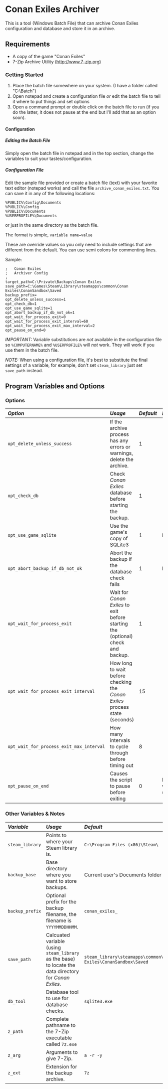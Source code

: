  
# Conan Exiles Archiver

This is a tool (Windows Batch File) that can archive Conan Exiles configuration and database and store it in an archive.


## Requirements

* A copy of the game "Conan Exiles"
* 7-Zip Archive Utility (http://www.7-zip.org)

### Getting Started

1. Place the batch file somewhere on your system.  (I have a folder called "C:\Batch")
2. Open notepad and create a configuration file *or* edit the batch file to tell it where to put things and set options
3. Open a command prompt or double click on the batch file to run (if you do the latter, it does not pause at the end but I'll add that as an option soon).

#### Configuration
##### Editing the Batch File
 
Simply open the batch file in notepad and in the top section, change the variables to suit your tastes/configuration.

##### Configuration File

Edit the sample file provided or create a batch file (text) with your favorite text editor (notepad works) and call the file `archive_conan_exiles.txt`.  You can save it in any of the following locations:

```
%PUBLIC%\Config\Documents
%PUBLIC%\Config
%PUBLIC%\Documents
%USERPROFILE%\Documents
```

or just in the same directory as the batch file.

The format is simple, `variable name=value`

These are override values so you only need to include settings that are different from the default.
You can use semi colons for commenting lines.

Sample:

```
;	Conan Exiles
;	Archiver Config
;
target_path=C:\Private\Backups\Conan Exiles
save_path=C:\Games\Steam\Library\steamapps\common\Conan Exiles\ConanSandbox\Saved
backup_prefix=
opt_delete_unless_success=1
opt_check_db=1
opt_use_game_sqlite=1
opt_abort_backup_if_db_not_ok=1
opt_wait_for_process_exit=0
opt_wait_for_process_exit_interval=60
opt_wait_for_process_exit_max_interval=2
opt_pause_on_end=0
```

*IMPORTANT:* Variable substitutions are *not* available in the configuration file so `%COMPUTERNAME%` and `%USERPROFILE%` will *not* work.  They will work if you use them in the batch file.

*NOTE:* When using a configuration file, it's best to substitute the final settings of a variable, for example, don't set `steam_library` just set `save_path` instead.


## Program Variables and Options

### Options

| *Option* | *Usage* | *Default* | *Notes* |
| :--- | :--- | :--- | :--- |
| `opt_delete_unless_success` | If the archive process has any errors or warnings, delete the archive. | 1 | |
| `opt_check_db` | Check *Conan Exiles* database before starting the backup. | 1 | |
| `opt_use_game_sqlite` | Use the game's copy of SQLite3 | 1 | Recommended |
| `opt_abort_backup_if_db_not_ok` | Abort the backup if the database check fails | 1 | Recommended |
| `opt_wait_for_process_exit` | Wait for *Conan Exiles* to exit before starting the (optional) check and backup. | 1 |  |
| `opt_wait_for_process_exit_interval` | How long to wait before checking the *Conan Exiles* process state (seconds) | 15 | |
| `opt_wait_for_process_exit_max_interval` | How many intervals to cycle through before timing out | 8 | |
| `opt_pause_on_end` | Causes the script to pause before exiting | 0 | Recommended when using a shortcut |


### Other Variables & Notes

| *Variable* | *Usage* | *Default* | *Notes* |
| :--- | :--- | :--- | :--- |
| `steam_library` | Points to where your Steam library is. | `C:\Program Files (x86)\Steam\` | |
| `backup_base` | Base directory where you want to store backups. | Current user's Documents folder | |
| `backup_prefix` | Optional prefix for the backup filename, the filename is `YYYYMMDDHHMM`. | `conan_exiles_` | |
| `save_path` | Calcuated variable (using `steam_library` as the base) to locate the data directory for *Conan Exiles*. | `steam_library\steamapps\common\Conan Exiles\ConanSandbox\Saved` | |
| `db_tool` | Database tool to use for database checks.  | `sqlite3.exe` | |
| `z_path` | Complete pathname to the 7-Zip executable called `7z.exe` | | |
| `z_arg` | Arguments to give 7-Zip. | `a -r -y` | |
| `z_ext` | Extension for the backup archive. | `7z` | |
